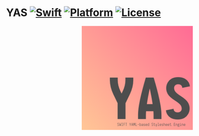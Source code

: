 # YAS [![Swift](https://img.shields.io/badge/swift-4.*-orange.svg?style=flat)](#) [![Platform](https://img.shields.io/badge/platform-iOS-macOS-lightgrey.svg?style=flat)](#) [![License](https://img.shields.io/badge/license-MIT-blue.svg?style=flat)](https://opensource.org/licenses/MIT)

<img src="docs/logo.png" width=300 alt="Logo" align=right />
